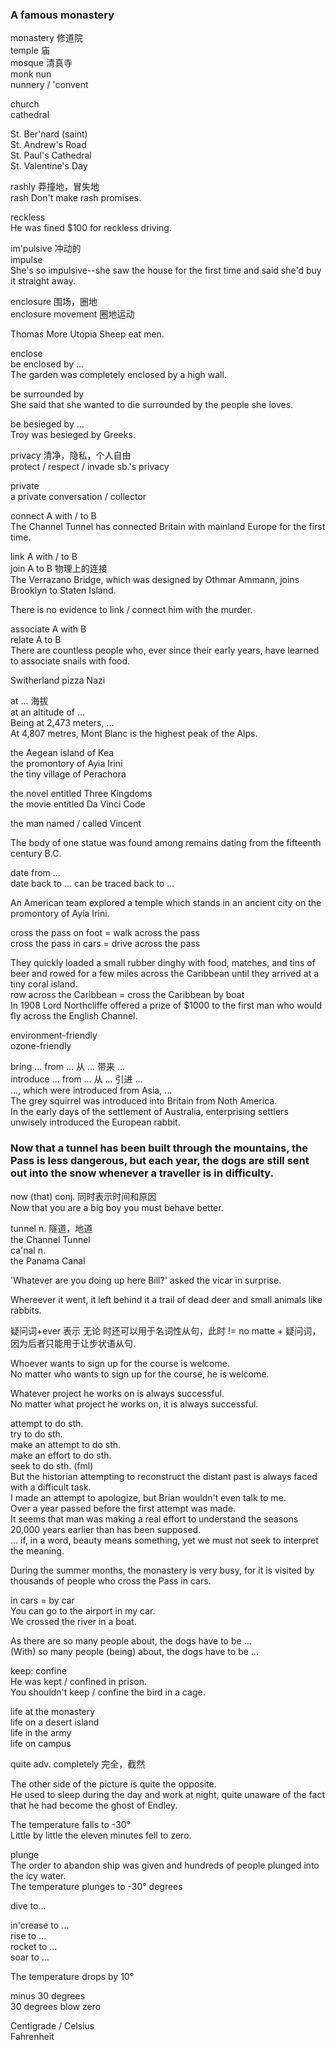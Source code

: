 ### A famous monastery  
monastery 修道院  
temple  庙  
mosque  清真寺  
monk 
nun  
nunnery / 'convent  
  
church  
cathedral  
  
St. Ber'nard (saint)  
St. Andrew's Road  
St. Paul's Cathedral  
St. Valentine's Day  
  
rashly 莽撞地，冒失地  
rash
Don't make rash promises.  
  
reckless  
He was fined $100 for reckless driving.  
  
im'pulsive  冲动的  
impulse  
She's so impulsive--she saw the house for the first time and said she'd buy it straight away.  
  
enclosure  围场，圈地  
enclosure movement  圈地运动  
  
Thomas More     Utopia  Sheep eat men.  
  
enclose  
be enclosed by ...  
The garden was completely enclosed by a high wall.  
  
be surrounded by  
She said that she wanted to die surrounded by the people she loves.  
  
be besieged by ...  
Troy was besieged by Greeks.  
  
privacy  清净，隐私，个人自由  
protect / respect / invade sb.'s privacy  
  
private  
a private conversation / collector  
  
connect A with / to B  
The Channel Tunnel has connected Britain with mainland Europe for the first time.  
  
link A with / to B  
join A to B  物理上的连接  
The Verrazano Bridge, which was designed by Othmar Ammann, joins Brooklyn to Staten Island.  
  
There is no evidence to link / connect him with the murder.  
  
associate A with B  
relate A to B  
There are countless people who, ever since their early years, have learned to associate snails with food.  
  
Switherland     pizza   Nazi    
  
at ... 海拔  
at an altitude of ...  
Being at 2,473 meters, ...  
At 4,807 metres, Mont Blanc is the highest peak of the Alps.  
  
the Aegean island of Kea  
the promontory of Ayia Irini  
the tiny village of Perachora  

the novel entitled Three Kingdoms  
the movie entitled Da Vinci Code  
  
the man named / called Vincent  
  
The body of one statue was found among remains dating from the fifteenth century B.C.  
  
date from ...  
date back to ... 
can be traced back to ...  
  
An American team explored a temple which stands in an ancient city on the promontory of Ayia Irini.  
  
cross the pass on foot = walk across the pass  
cross the pass in cars = drive across the pass  
  
They quickly loaded a small rubber dinghy with food, matches, and tins of beer and rowed for a few miles across the Caribbean until they arrived at a tiny coral island.    
row across the Caribbean = cross the Caribbean by boat  
In 1908 Lord Northcliffe offered a prize of $1000 to the first man who would fly across the English Channel.  
  
environment-friendly  
ozone-friendly  

bring ... from ... 从 ... 带来 ...  
introduce ... from ... 从 ... 引进 ...  
..., which were introduced from Asia, ...  
The grey squirrel was introduced into Britain from Noth America.  
In the early days of the settlement of Australia, enterprising settlers unwisely introduced the European rabbit.  

### Now that a tunnel has been built through the mountains, the Pass is less dangerous, but each year, the dogs are still sent out into the snow whenever a traveller is in difficulty.  
  
now (that) conj. 同时表示时间和原因  
Now that you are a big boy you must behave better.  
  
tunnel n. 隧道，地道  
the Channel Tunnel  
ca'nal n.  
the Panama Canal  
  
'Whatever are you doing up here Bill?' asked the vicar in surprise.  
  
Whereever it went, it left behind it a trail of dead deer and small animals like rabbits.  

疑问词+ever 表示 无论 时还可以用于名词性从句，此时 != no matte + 疑问词，因为后者只能用于让步状语从句.  
  
Whoever wants to sign up for the course is welcome.  
No matter who wants to sign up for the course, he is welcome.  
  
Whatever project he works on is always successful.  
No matter what project he works on, it is always successful.  
  
attempt to do sth.  
try to do sth.  
make an attempt to do sth.  
make an effort to do sth.  
seek to do sth. (fml)  
But the historian attempting to reconstruct the distant past is always faced with a difficult task.  
I made an attempt to apologize, but Brian wouldn't even talk to me.  
Over a year passed before the first attempt was made.  
It seems that man was making a real effort to understand the seasons 20,000 years earlier than has been supposed.  
... if, in a word, beauty means something, yet we must not seek to interpret the meaning.  
  
During the summer months, the monastery is very busy, for it is visited by thousands of people who cross the Pass in cars.  
  
in cars = by car  
You can go to the airport in my car.  
We crossed the river in a boat.  
  
As there are so many people about, the dogs have to be ...  
(With) so many people (being) about, the dogs have to be ...  
  
keep: confine  
He was kept / confined in prison.  
You shouldn't keep / confine the bird in a cage.  
  
life at the monastery  
life on a desert island  
life in the army  
life on campus  
  
quite adv. completely 完全，截然  
  
The other side of the picture is quite the opposite.  
He used to sleep during the day and work at night, quite unaware of the fact that he had become the ghost of Endley.  
  
The temperature falls to -30°    
Little by little the eleven minutes fell to zero.  
  
plunge  
The order to abandon ship was given and hundreds of people plunged into the icy water.  
The temperature plunges to -30° degrees 

dive to...  

in'crease to ...  
rise to ...  
rocket to ...  
soar to ...  

The temperature drops by 10°  
  
minus 30 degrees  
30 degrees blow zero  
  
Centigrade / Celsius  
Fahrenheit 